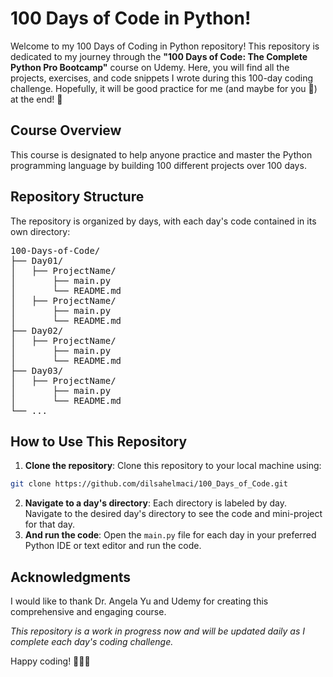 # 100 Days of Code in Python!

Welcome to my 100 Days of Coding in Python repository! This repository is dedicated to my journey through the **"100 Days of Code: The Complete Python Pro Bootcamp"** course on Udemy. Here, you will find all the projects, exercises, and code snippets I wrote during this 100-day coding challenge. Hopefully, it will be good practice for me (and maybe for you 👀) at the end! 🚀

## Course Overview

This course is designated to help anyone practice and master the Python programming language by building 100 different projects over 100 days.

## Repository Structure

The repository is organized by days, with each day's code contained in its own directory:
<pre>
100-Days-of-Code/
├── Day01/
│   ├── ProjectName/
│       ├── main.py
│       └── README.md
│   ├── ProjectName/
│       ├── main.py
│       └── README.md
├── Day02/
│   ├── ProjectName/
│       ├── main.py
│       └── README.md
├── Day03/
│   ├── ProjectName/
│       ├── main.py
│       └── README.md
└── ...
</pre>
## How to Use This Repository
 1. **Clone the repository**: Clone this repository to your local machine using:
```sh
git clone https://github.com/dilsahelmaci/100_Days_of_Code.git
```
2. **Navigate to a day's directory**: Each directory is labeled by day. Navigate to the desired day's directory to see the code and mini-project for that day.
3. **And run the code**: Open the `main.py` file for each day in your preferred Python IDE or text editor and run the code.

## Acknowledgments

I would like to thank Dr. Angela Yu and Udemy for creating this comprehensive and engaging course.

_This repository is a work in progress now and will be updated daily as I complete each day's coding challenge._

Happy coding! 🐍🐍🐍

